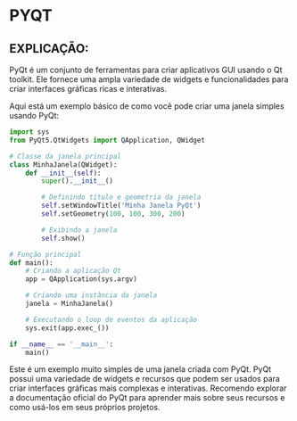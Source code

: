 # PYQT
## EXPLICAÇÃO:
PyQt é um conjunto de ferramentas para criar aplicativos GUI usando o Qt toolkit. Ele fornece uma ampla variedade de widgets e funcionalidades para criar interfaces gráficas ricas e interativas.

Aqui está um exemplo básico de como você pode criar uma janela simples usando PyQt:

```python
import sys
from PyQt5.QtWidgets import QApplication, QWidget

# Classe da janela principal
class MinhaJanela(QWidget):
    def __init__(self):
        super().__init__()

        # Definindo título e geometria da janela
        self.setWindowTitle('Minha Janela PyQt')
        self.setGeometry(100, 100, 300, 200)

        # Exibindo a janela
        self.show()

# Função principal
def main():
    # Criando a aplicação Qt
    app = QApplication(sys.argv)

    # Criando uma instância da janela
    janela = MinhaJanela()

    # Executando o loop de eventos da aplicação
    sys.exit(app.exec_())

if __name__ == '__main__':
    main()
```

Este é um exemplo muito simples de uma janela criada com PyQt. PyQt possui uma variedade de widgets e recursos que podem ser usados para criar interfaces gráficas mais complexas e interativas. Recomendo explorar a documentação oficial do PyQt para aprender mais sobre seus recursos e como usá-los em seus próprios projetos.